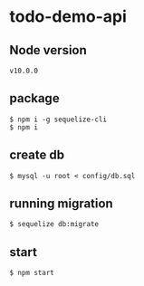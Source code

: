# todo-demo-api

## Node version
```
v10.0.0
```

## package
```
$ npm i -g sequelize-cli
$ npm i
```

## create db
```
$ mysql -u root < config/db.sql 
```

## running migration
```
$ sequelize db:migrate
```

## start
```
$ npm start
```
